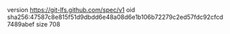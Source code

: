 version https://git-lfs.github.com/spec/v1
oid sha256:47587c8e815f51d9dbdd6e48a08d6e1b106b72279c2ed57fdc92cfcd7489abef
size 708
